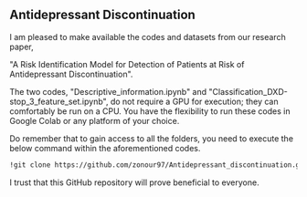 ## Antidepressant Discontinuation

I am pleased to make available the codes and datasets from our research paper,

"A Risk Identification Model for Detection of Patients at Risk of Antidepressant Discontinuation".

The two codes, "Descriptive_information.ipynb" and "Classification_DXD-stop_3_feature_set.ipynb", do not require a GPU for execution; they can comfortably be run on a CPU. You have the flexibility to run these codes in Google Colab or any platform of your choice.

Do remember that to gain access to all the folders, you need to execute the below command within the aforementioned codes.
```bash
!git clone https://github.com/zonour97/Antidepressant_discontinuation.git
```
I trust that this GitHub repository will prove beneficial to everyone.
